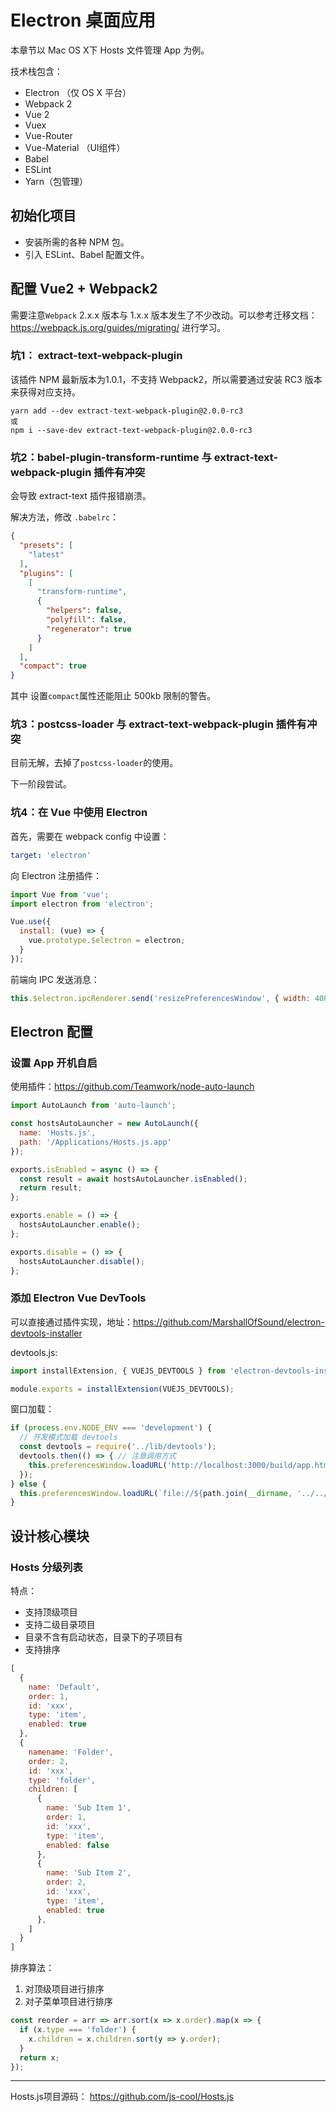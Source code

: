 # Electron 桌面应用

本章节以 Mac OS X下 Hosts 文件管理 App 为例。

技术栈包含：

* Electron （仅 OS X 平台）
* Webpack 2
* Vue 2
* Vuex
* Vue-Router
* Vue-Material （UI组件）
* Babel
* ESLint
* Yarn（包管理）

## 初始化项目

* 安装所需的各种 NPM 包。
* 引入 ESLint、Babel 配置文件。

## 配置 Vue2 + Webpack2

需要注意`Webpack` 2.x.x 版本与 1.x.x 版本发生了不少改动。可以参考迁移文档： <https://webpack.js.org/guides/migrating/> 进行学习。

### 坑1： extract-text-webpack-plugin

该插件 NPM 最新版本为1.0.1，不支持 Webpack2，所以需要通过安装 RC3 版本来获得对应支持。

```
yarn add --dev extract-text-webpack-plugin@2.0.0-rc3
或
npm i --save-dev extract-text-webpack-plugin@2.0.0-rc3
```

### 坑2：babel-plugin-transform-runtime 与 extract-text-webpack-plugin 插件有冲突

会导致 extract-text 插件报错崩溃。

解决方法，修改 `.babelrc`：

```json
{
  "presets": [
    "latest"
  ],
  "plugins": [
    [
      "transform-runtime",
      {
        "helpers": false,
        "polyfill": false,
        "regenerator": true
      }
    ]
  ],
  "compact": true
}
```

其中 设置`compact`属性还能阻止 500kb 限制的警告。

### 坑3：postcss-loader 与 extract-text-webpack-plugin 插件有冲突

目前无解，去掉了`postcss-loader`的使用。

下一阶段尝试。

### 坑4：在 Vue 中使用 Electron

首先，需要在 webpack config 中设置：

```yaml
target: 'electron'
```

向 Electron 注册插件：

```js
import Vue from 'vue';
import electron from 'electron';

Vue.use({
  install: (vue) => {
    vue.prototype.$electron = electron;
  }
});
```

前端向 IPC 发送消息：

```js
this.$electron.ipcRenderer.send('resizePreferencesWindow', { width: 400, height: 300 });
```

## Electron 配置

### 设置 App 开机自启

使用插件：<https://github.com/Teamwork/node-auto-launch>

```js
import AutoLaunch from 'auto-launch';

const hostsAutoLauncher = new AutoLaunch({
  name: 'Hosts.js',
  path: '/Applications/Hosts.js.app'
});

exports.isEnabled = async () => {
  const result = await hostsAutoLauncher.isEnabled();
  return result;
};

exports.enable = () => {
  hostsAutoLauncher.enable();
};

exports.disable = () => {
  hostsAutoLauncher.disable();
};
```

### 添加 Electron Vue DevTools

可以直接通过插件实现，地址：<https://github.com/MarshallOfSound/electron-devtools-installer>

devtools.js:

```js
import installExtension, { VUEJS_DEVTOOLS } from 'electron-devtools-installer';

module.exports = installExtension(VUEJS_DEVTOOLS);
```


窗口加载：

```js
if (process.env.NODE_ENV === 'development') {
  // 开发模式加载 devtools
  const devtools = require('../lib/devtools');
  devtools.then(() => { // 注意调用方式
    this.preferencesWindow.loadURL('http://localhost:3000/build/app.html');
  });
} else {
  this.preferencesWindow.loadURL(`file://${path.join(__dirname, '../../build/app.html')}`);
}
```

## 设计核心模块

### Hosts 分级列表

特点：

* 支持顶级项目
* 支持二级目录项目
* 目录不含有启动状态，目录下的子项目有
* 支持排序

```js
[
  {
    name: 'Default',
    order: 1,
    id: 'xxx',
    type: 'item',
    enabled: true
  },
  {
    namename: 'Folder',
    order: 2,
    id: 'xxx',
    type: 'folder',
    children: [
      {
        name: 'Sub Item 1',
        order: 1,
        id: 'xxx',
        type: 'item',
        enabled: false
      },
      {
        name: 'Sub Item 2',
        order: 2,
        id: 'xxx',
        type: 'item',
        enabled: true
      },
    ]
  }
]
```

排序算法：

1. 对顶级项目进行排序
2. 对子菜单项目进行排序

```js
const reorder = arr => arr.sort(x => x.order).map(x => {
  if (x.type === 'folder') {
    x.children = x.children.sort(y => y.order);
  }
  return x;
});
```

---

Hosts.js项目源码： <https://github.com/js-cool/Hosts.js>
